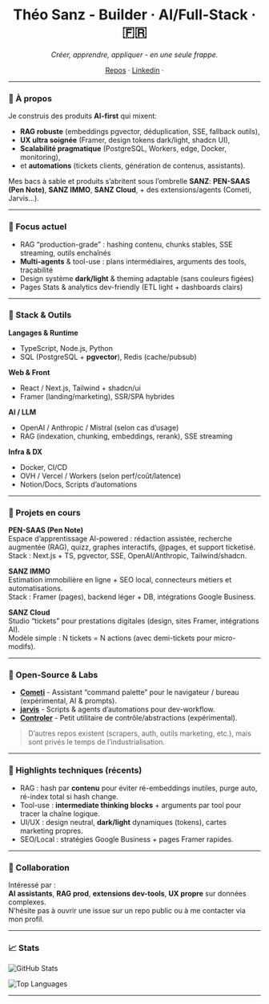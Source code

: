 <!-- Header -->
<h1 align="center">Théo Sanz - Builder · AI/Full-Stack · 🇫🇷</h1>
<p align="center">
  <i>Créer, apprendre, appliquer - en une seule frappe.</i>
</p>

<p align="center">
  <a href="https://github.com/sanztheo?tab=repositories">Repos</a> ·
  <a href="https://www.linkedin.com/in/theo-sanz/" target="_blank">Linkedin</a> ·
</p>

---

### 👋 À propos

Je construis des produits **AI-first** qui mixent:
- **RAG robuste** (embeddings pgvector, déduplication, SSE, fallback outils),
- **UX ultra soignée** (Framer, design tokens dark/light, shadcn UI),
- **Scalabilité pragmatique** (PostgreSQL, Workers, edge, Docker, monitoring),
- et **automations** (tickets clients, génération de contenus, assistants).

Mes bacs à sable et produits s’abritent sous l’ombrelle **SANZ**:
**PEN-SAAS (Pen Note)**, **SANZ IMMO**, **SANZ Cloud**, + des extensions/agents (Cometi, Jarvis…).

---

### 🧠 Focus actuel

- RAG “production-grade” : hashing contenu, chunks stables, SSE streaming, outils enchaînés
- **Multi-agents** & tool-use : plans intermédiaires, arguments des tools, traçabilité
- Design système **dark/light** & theming adaptable (sans couleurs figées)
- Pages Stats & analytics dev-friendly (ETL light + dashboards clairs)

---

### 🧰 Stack & Outils

**Langages & Runtime**
- TypeScript, Node.js, Python  
- SQL (PostgreSQL + **pgvector**), Redis (cache/pubsub)

**Web & Front**
- React / Next.js, Tailwind + shadcn/ui  
- Framer (landing/marketing), SSR/SPA hybrides

**AI / LLM**
- OpenAI / Anthropic / Mistral (selon cas d’usage)  
- RAG (indexation, chunking, embeddings, rerank), SSE streaming

**Infra & DX**
- Docker, CI/CD  
- OVH / Vercel / Workers (selon perf/coût/latence)  
- Notion/Docs, Scripts d’automations

---

### 🚀 Projets en cours

**PEN-SAAS (Pen Note)**  
Espace d’apprentissage AI-powered : rédaction assistée, recherche augmentée (RAG), quizz, graphes interactifs, @pages, et support ticketisé.  
Stack : Next.js + TS, pgvector, SSE, OpenAI/Anthropic, Tailwind/shadcn.

**SANZ IMMO**  
Estimation immobilière en ligne + SEO local, connecteurs métiers et automatisations.  
Stack : Framer (pages), backend léger + DB, intégrations Google Business.

**SANZ Cloud**  
Studio “tickets” pour prestations digitales (design, sites Framer, intégrations AI).  
Modèle simple : N tickets = N actions (avec demi-tickets pour micro-modifs).

---

### 🧪 Open-Source & Labs

- **[Cometi](https://github.com/Sanzcloud-web/Cometi)** - Assistant “command palette” pour le navigateur / bureau (expérimental, AI & prompts).  
- **[jarvis](https://github.com/Sanzcloud-web/jarvis)** - Scripts & agents d’automations pour dev-workflow.  
- **[Controler](https://github.com/Sanzcloud-web/Controler)** - Petit utilitaire de contrôle/abstractions (expérimental).

> D’autres repos existent (scrapers, auth, outils marketing, etc.), mais sont privés le temps de l’industrialisation.

---

### 📌 Highlights techniques (récents)

- RAG : hash par **contenu** pour éviter ré-embeddings inutiles, purge auto, ré-index total si hash change.  
- Tool-use : **intermediate thinking blocks** + arguments par tool pour tracer la chaîne logique.  
- UI/UX : design neutral, **dark/light** dynamiques (tokens), cartes marketing propres.  
- SEO/Local : stratégies Google Business + pages Framer rapides.  

---

### 🤝 Collaboration

Intéressé par :  
**AI assistants**, **RAG prod**, **extensions dev-tools**, **UX propre** sur données complexes.  
N’hésite pas à ouvrir une issue sur un repo public ou à me contacter via mon profil.

---

### 📈 Stats 

<p>
  <img
    src="https://github-readme-stats.vercel.app/api?username=sanztheo&show_icons=true&hide_title=true"
    alt="GitHub Stats"
  />
</p>
<p>
  <img
    src="https://github-readme-stats.vercel.app/api/top-langs/?username=sanztheo&layout=compact"
    alt="Top Languages"
  />
</p>

---
